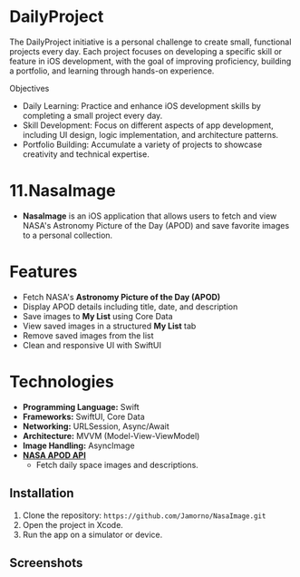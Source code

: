# DailyProject
The DailyProject initiative is a personal challenge to create small, functional projects every day. Each project focuses on developing a specific skill or feature in iOS development, with the goal of improving proficiency, building a portfolio, and learning through hands-on experience.

Objectives
- Daily Learning: Practice and enhance iOS development skills by completing a small project every day.
- Skill Development: Focus on different aspects of app development, including UI design, logic implementation, and architecture patterns.
- Portfolio Building: Accumulate a variety of projects to showcase creativity and technical expertise.
 
# 11.NasaImage
- **NasaImage** is an iOS application that allows users to fetch and view NASA's Astronomy Picture of the Day (APOD) and save favorite images to a personal collection.
   
# Features
- Fetch NASA's **Astronomy Picture of the Day (APOD)**
- Display APOD details including title, date, and description
- Save images to **My List** using Core Data
- View saved images in a structured **My List** tab
- Remove saved images from the list
- Clean and responsive UI with SwiftUI

# Technologies
- **Programming Language:** Swift
- **Frameworks:** SwiftUI, Core Data
- **Networking:** URLSession, Async/Await
- **Architecture:** MVVM (Model-View-ViewModel)
- **Image Handling:** AsyncImage
- **[NASA APOD API](https://api.nasa.gov/)**
  - Fetch daily space images and descriptions.
    
## Installation
1. Clone the repository: `https://github.com/Jamorno/NasaImage.git`
2. Open the project in Xcode.
3. Run the app on a simulator or device.

## Screenshots







